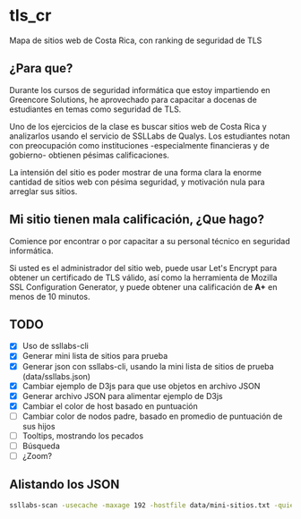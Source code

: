 # tls_cr
Mapa de sitios web de Costa Rica, con ranking de seguridad de TLS

## ¿Para que?

Durante los cursos de seguridad informática que estoy impartiendo en Greencore Solutions, he aprovechado para capacitar a docenas de estudiantes en temas como seguridad de TLS.

Uno de los ejercicios de la clase es buscar sitios web de Costa Rica y analizarlos usando el servicio de SSLLabs de Qualys. Los estudiantes notan con preocupación como instituciones -especialmente financieras y de gobierno- obtienen pésimas calificaciones.

La intensión del sitio es poder mostrar de una forma clara la enorme cantidad de sitios web con pésima seguridad, y motivación nula para arreglar sus sitios.

## Mi sitio tienen mala calificación, ¿Que hago?

Comience por encontrar o por capacitar a su personal técnico en seguridad informática.

Si usted es el administrador del sitio web, puede usar Let's Encrypt para obtener un certificado de TLS válido, así como la herramienta de Mozilla SSL Configuration Generator, y puede obtener una calificación de **A+** en menos de 10 minutos.

## TODO
- [x] Uso de ssllabs-cli
- [x] Generar mini lista de sitios para prueba
- [x] Generar json con ssllabs-cli, usando la mini lista de sitios de prueba (data/ssllabs.json)
- [x] Cambiar ejemplo de D3js para que use objetos en archivo JSON
- [x] Generar archivo JSON para alimentar ejemplo de D3js
- [x] Cambiar el color de host basado en puntuación
- [ ] Cambiar color de nodos padre, basado en promedio de puntuación de sus hijos
- [ ] Tooltips, mostrando los pecados
- [ ] Búsqueda
- [ ] ¿Zoom?

## Alistando los JSON

```bash
ssllabs-scan -usecache -maxage 192 -hostfile data/mini-sitios.txt -quiet > data/ssllabs.json

```
